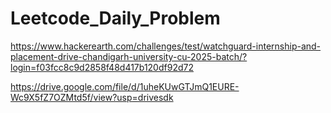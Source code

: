 # Leetcode_Daily_Problem



https://www.hackerearth.com/challenges/test/watchguard-internship-and-placement-drive-chandigarh-university-cu-2025-batch/?login=f03fcc8c9d2858f48d417b120df92d72


https://drive.google.com/file/d/1uheKUwGTJmQ1EURE-Wc9X5fZ7OZMtd5f/view?usp=drivesdk
